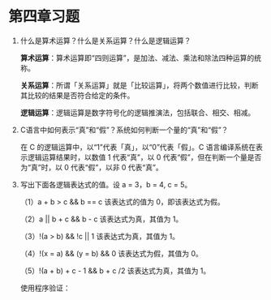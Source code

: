 # 第四章习题

1. 什么是算术运算？什么是关系运算？什么是逻辑运算？

   **算术运算**：算术运算即“四则运算”，是加法、减法、乘法和除法四种运算的统称。

   **关系运算**：所谓「关系运算」就是「比较运算」，将两个数值进行比较，判断其比较的结果是否符合给定的条件。

   **逻辑运算**：逻辑运算是数字符号化的逻辑推演法，包括联合、相交、相减。

2. C语言中如何表示“真”和“假”？系统如何判断一个量的“真”和“假”？

   在 C 的逻辑运算中，以“1”代表「真」，以“0”代表「假」。C 语言编译系统在表示逻辑运算结果时，以数值 1 代表“真”，以 0 代表“假”，但在判断一个量是否为“真”时，以 0 代表“假”，以非 0 代表“真”。
   
3. 写出下面各逻辑表达式的值。设 a = 3，b = 4, c = 5。

   （1）a + b > c && b == c  该表达式的值为 0，即该表达式为假。

   （2）a || b + c && b - c 该表达式为真，其值为 1。

   （3）!(a > b) && !c || 1 该表达式为真，其值为 1。

   （4）!(x = a) && (y = b) && 0 该表达式为假，其值为 0。

   （5）!(a + b) + c - 1 && b + c /2 该表达式为真，其值为 1。
   
   使用程序验证：
   
   ```c
    
   ```
   
   